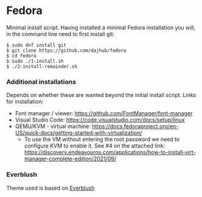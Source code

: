 # Fedora
Minimal install script.  Having installed a minimal Fedora installation you will, in the command line need to first install git:
~~~
$ sudo dnf install git
$ git clone https://github.com/dajhub/fedora
$ cd fedora
$ sudo ./1-install.sh
$ ./2-install-remainder.sh
~~~

### Additional installations
Depends on whether these are wanted beyond the initial install script.  Links for installation:
- Font manager / viewer: https://github.com/FontManager/font-manager
- Visual Studio Code: https://code.visualstudio.com/docs/setup/linux
- QEMU/KVM - virtual machine: https://docs.fedoraproject.org/en-US/quick-docs/getting-started-with-virtualization/ 
  - To use the VM without entering the root password we need to configure KVM to enable it.  See #4 on the attached link: https://discovery.endeavouros.com/applications/how-to-install-virt-manager-complete-edition/2021/09/

### Everblush
Theme used is based on [Everblush](https://github.com/Everblush)